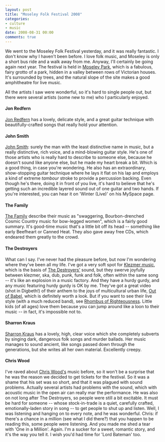 ```yaml
---
layout: post
title: "Moseley Folk Festival 2008"
categories:
- culture
- music
date: 2008-08-31 00:00
comments: true
---
```


<p>We went to the Moseley Folk Festival yesterday, and it was really fantastic. I don't know why I haven't been before. I love folk music, and Moseley is only a short bus ride and a walk away from me. Anyway, I'll certainly be going again next year. The festival is held in <a href="http://www.moseleypark.co.uk/">Moseley Park</a>, which is a fabulous, fairy grotto of a park, hidden in a valley between rows of Victorian houses. It's surrounded by trees, and the natural slope of the site makes a good amphitheatre for live music.</p>

<p>All the artists I saw were wonderful, so it's hard to single people out, but there were several artists (some new to me) who I particularly enjoyed.</p>

<h4>Jon Redfern</h4>

<p><a href="http://www.myspace.com/jonredfern">Jon Redfern</a> has a lovely, delicate style, and a great guitar technique with beautifully-crafted songs that really hold your attention.</p>

<h4>John Smith</h4>

<p><a href="http://www.myspace.com/johnacousticsmith">John Smith</a>: surely the man with the least distinctive name in music, but a really distinctive, rich voice, and a mind-blowing guitar style. He's one of those artists who is really hard to describe to someone else, because he doesn't sound like anyone else, but he made my heart break a bit. Which is a good thing, in case you're wondering. He also has an extraordinary, show-stopping guitar technique where he lays it flat on his lap and employs a kind of extreme <em>tambour</em> stroke to provide a percussion backing. Even though he's there, doing it in front of you live, it's hard to believe that he's getting such an incredible layered sound out of one guitar and two hands. If you're interested, you can hear it on 'Winter (Live)' on his MySpace page.</p>

<h4>The Family</h4>

<p><a href="http://thefamilyonline.co.uk/">The Family</a> describe their music as "swaggering, Bourbon-drenched Cosmic Country music for bow-legged women", which is a fairly good summary. It's good-time music that's a little bit off its head -- something like early Beefheart or Canned Heat. They also gave away free CDs, which endeared them greatly to the crowd.</p>

<h4>The Destroyers</h4>

<p>What can I say. I've never had the pleasure before, but now I'm wondering where they've been all my life. I've got a very soft spot for <a href="http://en.wikipedia.org/wiki/Klezmer">Klezmer music</a>, which is the basis of <a href="http://www.thedestroyers.co.uk/">The Destroyers'</a> sound, but they swerve joyfully between klezmer, ska, dub, punk, funk and folk, often within the same song -- it's like an explosion in a music factory. And they have a hurdy gurdy, and any music featuring hurdy gurdy is OK by me. They've got a great video (shot in Digbeth!) of their anthem to the joys of multicultural urban life, <a href="http://www.youtube.com/watch?v=WmDdl2401xw">Out of Babel</a>, which is definitely worth a look. But if you want to see their live style (with a much reduced band), see <a href="http://www.youtube.com/watch?v=zwhKVv13R-Y&amp;feature=related">Rhombus of Righteousness</a>. Little kids (of all ages) love them because you can jump around like a loon to their music -- in fact, it's impossible not to.</p>

<h4>Sharron Kraus</h4>

<p><a href="http://www.sharronkraus.com/">Sharron Kraus</a> has a lovely, high, clear voice which she completely subverts by singing dark, dangerous folk songs and murder ballads. Her music manages to sound ancient, like songs passed down through the generations, but she writes all her own material. Excellently creepy.</p>

<h4>Chris Wood</h4>

<p>I've raved about <a href="http://www.englishacousticcollective.org.uk/cw/">Chris Wood's</a> music before, so it won't be a surprise that he was the reason we decided to get tickets for the festival. So it was a shame that his set was so short, and that it was plagued with sound problems. Actually several artists had problems with the sound, which with acoustic music in the open air can really mar the performance. He was also on not long after The Destroyers, so people were still a bit excitable. It must be hard for someone -- whose stock-in-trade is a quiet, carefully crafted, emotionally-laden story in song -- to get people to shut up and listen. Well, I was listening and hanging on to every note, and he was wonderful. Chris: if there's a chance in a million (see what I did there?) that you happen to be reading this, some people were listening. And you made me shed a tear with 'One in a Million'. Again. I'm a sucker for a sweet, romantic story, and it's the way you tell it. I wish you'd had time for 'Lord Bateman' too.</p>


